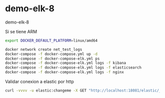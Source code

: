 # demo-elk-8
demo-elk-8

Si se tiene ARM
```bash
export DOCKER_DEFAULT_PLATFORM=linux/amd64
```

```bash
docker network create net_test_logs
docker-compose -f docker-compose.yml up -d
docker-compose -f docker-compose-elk.yml ps
docker-compose -f docker-compose-elk.yml logs -f kibana
docker-compose -f docker-compose-elk.yml logs -f elasticsearch
docker-compose -f docker-compose-elk.yml logs -f nginx
```

Validar conexion a elastic por http
```bash
curl -vvvv -u elastic:changeme -X GET "http://localhost:18081/elastic/_license"
